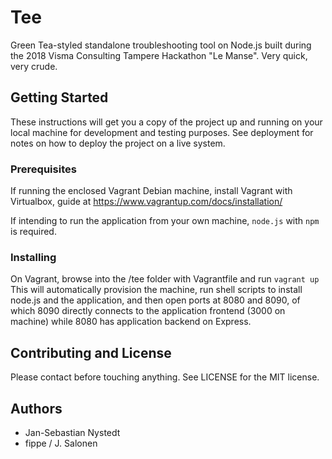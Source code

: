 # Tee
Green Tea-styled standalone troubleshooting tool on Node.js built during the 2018 Visma Consulting Tampere Hackathon "Le Manse". Very quick, very crude.

## Getting Started
These instructions will get you a copy of the project up and running on your local machine for development and testing purposes. See deployment for notes on how to deploy the project on a live system.

### Prerequisites
If running the enclosed Vagrant Debian machine, install Vagrant with Virtualbox, guide at https://www.vagrantup.com/docs/installation/

If intending to run the application from your own machine, `node.js` with `npm` is required.

### Installing
On Vagrant, browse into the /tee folder with Vagrantfile and run
`vagrant up`
This will automatically provision the machine, run shell scripts to install node.js and the application, and then open ports at 8080 and 8090, of which 8090 directly connects to the application frontend (3000 on machine) while 8080 has application backend on Express.

## Contributing and License
Please contact before touching anything. See LICENSE for the MIT license.

## Authors
- Jan-Sebastian Nystedt
- fippe / J. Salonen
